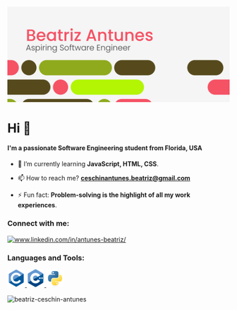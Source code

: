 <img src="https://github.com/Beatriz-Ceschin-Antunes/beatriz-ceschin-antunes/blob/main/header.png" alt="banner that says Beatriz Antunes - aspiring software engineer">


<h1 align="left">Hi 👋</h1>
<h4 align="left">I'm a passionate Software Engineering student from Florida, USA</h4>

- 🌱 I’m currently learning **JavaScript, HTML, CSS**.

- 📫 How to reach me? **ceschinantunes.beatriz@gmail.com**

- ⚡ Fun fact: **Problem-solving is the highlight of all my work experiences**.

<h3 align="left">Connect with me:</h3>
<p align="left">
<a href="https://linkedin.com/in/www.linkedin.com/in/antunes-beatriz/" target="blank"><img align="center" src="https://raw.githubusercontent.com/rahuldkjain/github-profile-readme-generator/master/src/images/icons/Social/linked-in-alt.svg" alt="www.linkedin.com/in/antunes-beatriz/" height="30" width="40" /></a>
</p>

<h3 align="left">Languages and Tools:</h3>
<p align="left"> <a href="https://www.cprogramming.com/" target="_blank" rel="noreferrer"> <img src="https://raw.githubusercontent.com/devicons/devicon/master/icons/c/c-original.svg" alt="c" width="40" height="40"/> </a> <a href="https://www.w3schools.com/cpp/" target="_blank" rel="noreferrer"> <img src="https://raw.githubusercontent.com/devicons/devicon/master/icons/cplusplus/cplusplus-original.svg" alt="cplusplus" width="40" height="40"/> </a> <a href="https://www.python.org" target="_blank" rel="noreferrer"> <img src="https://raw.githubusercontent.com/devicons/devicon/master/icons/python/python-original.svg" alt="python" width="40" height="40"/> </a> </p>

<p><img align="center" src="https://github-readme-stats.vercel.app/api/top-langs?username=beatriz-ceschin-antunes&show_icons=true&locale=en&layout=compact" alt="beatriz-ceschin-antunes" /></p>
